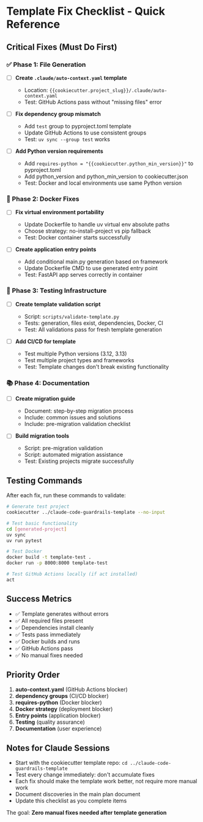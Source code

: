# Template Fix Checklist - Quick Reference

## Critical Fixes (Must Do First)

### ✅ Phase 1: File Generation
- [ ] **Create `.claude/auto-context.yaml` template**
  - Location: `{{cookiecutter.project_slug}}/.claude/auto-context.yaml`
  - Test: GitHub Actions pass without "missing files" error

- [ ] **Fix dependency group mismatch**
  - Add `test` group to pyproject.toml template
  - Update GitHub Actions to use consistent groups
  - Test: `uv sync --group test` works

- [ ] **Add Python version requirements**
  - Add `requires-python = "{{cookiecutter.python_min_version}}"` to pyproject.toml
  - Add python_version and python_min_version to cookiecutter.json
  - Test: Docker and local environments use same Python version

### 🐳 Phase 2: Docker Fixes
- [ ] **Fix virtual environment portability**
  - Update Dockerfile to handle uv virtual env absolute paths
  - Choose strategy: no-install-project vs pip fallback
  - Test: Docker container starts successfully

- [ ] **Create application entry points**
  - Add conditional main.py generation based on framework
  - Update Dockerfile CMD to use generated entry point
  - Test: FastAPI app serves correctly in container

### 🧪 Phase 3: Testing Infrastructure
- [ ] **Create template validation script**
  - Script: `scripts/validate-template.py`
  - Tests: generation, files exist, dependencies, Docker, CI
  - Test: All validations pass for fresh template generation

- [ ] **Add CI/CD for template**
  - Test multiple Python versions (3.12, 3.13)
  - Test multiple project types and frameworks
  - Test: Template changes don't break existing functionality

### 📚 Phase 4: Documentation
- [ ] **Create migration guide**
  - Document: step-by-step migration process
  - Include: common issues and solutions
  - Include: pre-migration validation checklist

- [ ] **Build migration tools**
  - Script: pre-migration validation
  - Script: automated migration assistance
  - Test: Existing projects migrate successfully

## Testing Commands

After each fix, run these commands to validate:

```bash
# Generate test project
cookiecutter ../claude-code-guardrails-template --no-input

# Test basic functionality
cd [generated-project]
uv sync
uv run pytest

# Test Docker
docker build -t template-test .
docker run -p 8000:8000 template-test

# Test GitHub Actions locally (if act installed)
act
```

## Success Metrics

- ✅ Template generates without errors
- ✅ All required files present
- ✅ Dependencies install cleanly
- ✅ Tests pass immediately
- ✅ Docker builds and runs
- ✅ GitHub Actions pass
- ✅ No manual fixes needed

## Priority Order

1. **auto-context.yaml** (GitHub Actions blocker)
2. **dependency groups** (CI/CD blocker)
3. **requires-python** (Docker blocker)
4. **Docker strategy** (deployment blocker)
5. **Entry points** (application blocker)
6. **Testing** (quality assurance)
7. **Documentation** (user experience)

## Notes for Claude Sessions

- Start with the cookiecutter template repo: `cd ../claude-code-guardrails-template`
- Test every change immediately: don't accumulate fixes
- Each fix should make the template work better, not require more manual work
- Document discoveries in the main plan document
- Update this checklist as you complete items

The goal: **Zero manual fixes needed after template generation**

